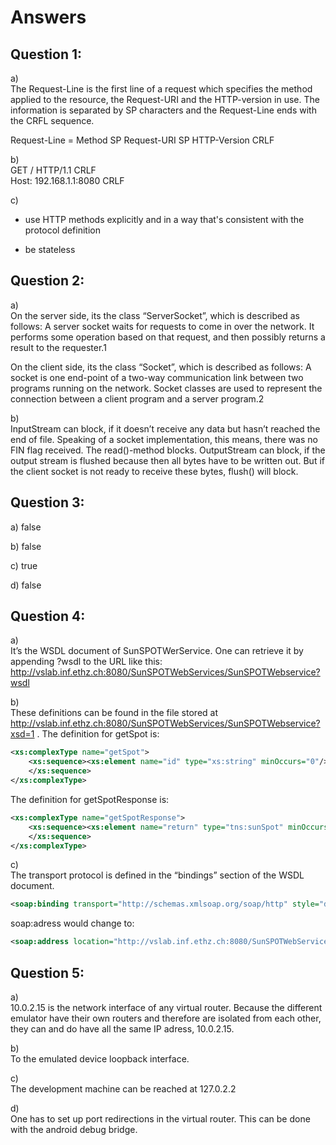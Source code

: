 # Answers


## Question 1:
a)  
The Request-Line is the first line of a request which specifies the method applied to the resource, the Request-URI and the HTTP-version in use. The information is separated by SP characters and the Request-Line ends with the CRFL sequence.

Request-Line = Method SP Request-URI SP HTTP-Version CRLF

b)  
GET  / HTTP/1.1 CRLF  
Host: 192.168.1.1:8080 CRLF

c)

- use HTTP methods explicitly and in a way that's consistent with the protocol definition 

- be stateless



## Question 2:
a)  
On the server side, its the class “ServerSocket”, which is described as follows: A server socket waits for requests to come in over the network. It performs some operation based on that request, and then possibly returns a result to the requester.1

On the client side, its the class “Socket”, which is described as follows: A socket is one end-point of a two-way communication link between two programs running on the network. Socket classes are used to represent the connection between a client program and a server program.2

b)  
InputStream can block, if it doesn’t receive any data but hasn’t reached the end of file. Speaking of a socket implementation, this means, there was no FIN flag received. The read()-method blocks.
OutputStream can block, if the output stream is flushed because then all bytes have to be written out. But if the client socket is not ready to receive these bytes, flush() will block.

## Question 3:
a) false

b) false

c) true

d) false

## Question 4:
a)  
It’s the WSDL document of SunSPOTWerService. One can retrieve it by appending ?wsdl to the URL like this:
http://vslab.inf.ethz.ch:8080/SunSPOTWebServices/SunSPOTWebservice?wsdl

b)  
These definitions can be found in the file stored at http://vslab.inf.ethz.ch:8080/SunSPOTWebServices/SunSPOTWebservice?xsd=1 . 
The definition for getSpot is:
```xml
<xs:complexType name="getSpot">
	<xs:sequence><xs:element name="id" type="xs:string" minOccurs="0"/>
	</xs:sequence>
</xs:complexType>
```

The definition for getSpotResponse is:
```xml
<xs:complexType name="getSpotResponse">
	<xs:sequence><xs:element name="return" type="tns:sunSpot" minOccurs="0"/>
	</xs:sequence>
</xs:complexType>
```

c)  
The transport protocol is defined in the “bindings” section of the WSDL document.
```xml
<soap:binding transport="http://schemas.xmlsoap.org/soap/http" style="document"/>
```

soap:adress would change to:
```xml
<soap:address location="http://vslab.inf.ethz.ch:8080/SunSPOTWebServices/SunSPOTWebservice"/>
```

## Question 5:

a)  
10.0.2.15 is the network interface of any virtual router. Because the different emulator have their own routers and therefore are isolated from each other, they can and do have all the same IP adress,  10.0.2.15.

b)  
To the emulated device loopback interface.


c)  
The development machine can be reached at 127.0.2.2

d)  
One has to set up port redirections in the virtual router. This can be done with the android debug bridge. 


